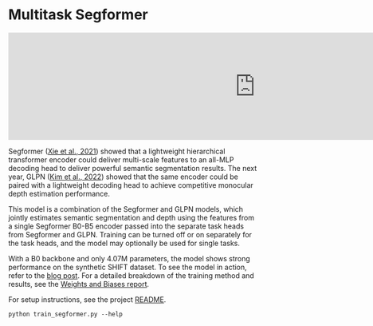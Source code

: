 # Multitask Segformer

<iframe width="990" height="215" src="https://www.youtube.com/embed/7wUZuGNklXY?si=Q-6Whm7jbTfOtQQR&amp;showinfo=0" title="YouTube video player" frameborder="0" allow="accelerometer; autoplay; clipboard-write; encrypted-media; gyroscope; picture-in-picture; web-share" allowfullscreen></iframe>

Segformer ([Xie et al., 2021](https://arxiv.org/abs/2105.15203)) showed that a lightweight hierarchical transformer encoder could deliver multi-scale features to an all-MLP decoding head to deliver powerful semantic segmentation results. The next year, GLPN ([Kim et al., 2022](https://arxiv.org/abs/2201.07436)) showed that the same encoder could be paired with a lightweight decoding head to achieve competitive monocular depth estimation performance.

This model is a combination of the Segformer and GLPN models, which jointly estimates semantic segmentation and depth using the features from a single Segformer B0-B5 encoder passed into the separate task heads from Segformer and GLPN. Training can be turned off or on separately for the task heads, and the model may optionally be used for single tasks.

With a B0 backbone and only 4.07M parameters, the model shows strong performance on the synthetic SHIFT dataset. To see the model in action, refer to the [blog post](https://hiddenlayers.tech/blog/segformer-demonstrates-powerful-multitask-performance). For a detailed breakdown of the training method and results, see the [Weights and Biases report](https://api.wandb.ai/links/indezera/4ua2bsyk).

For setup instructions, see the project [README](../../../README.md).

```
python train_segformer.py --help
```